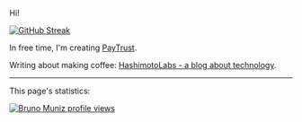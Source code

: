 Hi!

[![GitHub Streak](https://github-readme-streak-stats.herokuapp.com?user=brnmnz)](https://git.io/streak-stats)

In free time, I'm creating [PayTrust](https://github.com/getpaytrust).

Writing about making coffee: [HashimotoLabs - a blog about technology](https://hashimotolabs.com).

-----
This page's statistics:

[![Bruno Muniz profile views](https://u8views.com/api/v1/github/profiles/15908424/views/day-week-month-total-count.svg)](https://u8views.com/github/brnmnz)
